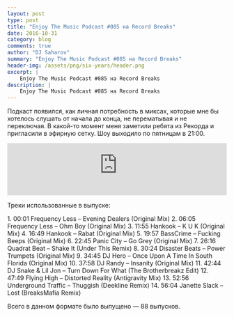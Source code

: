 ```yaml
---
layout: post
type: post
title: "Enjoy The Music Podcast #085 на Record Breaks"
date: 2016-10-31
category: blog
comments: true
author: "DJ Saharov"
summary: "Enjoy The Music Podcast #085 на Record Breaks"
header-img: /assets/png/six-years/header.png
excerpt: |
    Enjoy The Music Podcast #085 на Record Breaks
description: |
    Enjoy The Music Podcast #085 на Record Breaks
---
```


<p>
<span class="firstcharacter">П</span>одкаст появился, как личная потребность в миксах, которые мне бы хотелось слушать от начала до конца, не перематывая и не переключая. В какой-то момент меня заметили ребята из Рекорда и пригласили в эфирную сетку. Шоу выходило по пятницам в 21:00.
</p>

<iframe width="100%" height="120" src="https://player-widget.mixcloud.com/widget/iframe/?hide_cover=1&feed=%2Fdjsaharovofficial%2Fenjoy-the-music-podcast-085%2F" frameborder="0" allow="encrypted-media; fullscreen; autoplay; idle-detection; speaker-selection; web-share;" ></iframe>

<p>Треки использованные в выпуске:</p>
1. 00:01 Frequency Less – Evening Dealers (Original Mix)
2. 06:05 Frequency Less – Ohm Boy (Original Mix)
3. 11:55 Hankook – K U K (Original Mix)
4. 16:49 Hankook – Rabat (Original Mix)
5. 19:57 BassCrime – Fucking Beeps (Original Mix)
6. 22:45 Panic City – Go Grey (Original Mix)
7. 26:16 Quadrat Beat – Shake It (Under This Remix)
8. 30:24 Disaster Beats – Power Trumpets (Original Mix)
9. 34:45 DJ Hero – Once Upon A Time In South Florida (Original Mix)
10. 37:58 DJ Randy – Insanity (Original Mix)
11. 42:44 DJ Snake & Lil Jon – Turn Down For What (The Brotherbreakz Edit)
12. 47:49 Flying High – Distorted Reality (Antigravity Mix)
13. 52:56 Underground Traffic – Thuggish (Deekline Remix)
14. 56:04 Janette Slack – Lost (BreaksMafia Remix)

<p>Всего в данном формате было выпущено &mdash; 88 выпусков.</p>